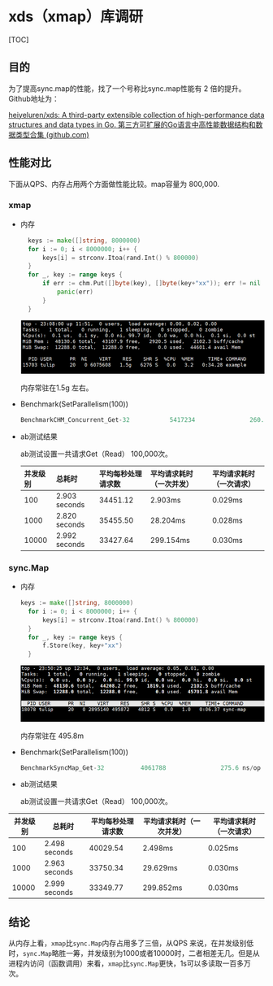 # xds（xmap）库调研

[TOC]

## 目的

为了提高sync.map的性能，找了一个号称比sync.map性能有 2 倍的提升。Github地址为：

[heiyeluren/xds: A third-party extensible collection of high-performance data structures and data types in Go. 第三方可扩展的Go语言中高性能数据结构和数据类型合集 (github.com)](https://github.com/heiyeluren/xds)



## 性能对比

下面从QPS、内存占用两个方面做性能比较。map容量为 800,000.

### xmap

* 内存

  ```go
    keys := make([]string, 8000000)
  	for i := 0; i < 8000000; i++ {
  		keys[i] = strconv.Itoa(rand.Int() % 800000)
  	}
  	for _, key := range keys {
  		if err := chm.Put([]byte(key), []byte(key+"xx")); err != nil {
  			panic(err)
  		}
  	}
  ```

  ![xmap-mem](png\xmap-mem.png)

  内存常驻在1.5g 左右。

* Benchmark(SetParallelism(100))

  ```go
  BenchmarkCHM_Concurrent_Get-32           5417234               260.7 ns/op
  ```

* ab测试结果

  ab测试设置一共请求Get（Read） 100,000次。

  | 并发级别 | 总耗时        | 平均每秒处理请求数 | 平均请求耗时（一次并发） | 平均请求耗时（一次请求） |
    | -------- | ------------- | ------------------ | ------------------------ | ------------------------ |
  | 100      | 2.903 seconds | 34451.12           | 2.903ms                  | 0.029ms                  |
  | 1000     | 2.820 seconds | 35455.50           | 28.204ms                 | 0.028ms                  |
  | 10000    | 2.992 seconds | 33427.64           | 299.154ms                | 0.030ms                  |



### sync.Map

* 内存

  ```go
  keys := make([]string, 8000000)
  	for i := 0; i < 8000000; i++ {
  		keys[i] = strconv.Itoa(rand.Int() % 800000)
  	}
  	for _, key := range keys {
  		f.Store(key, key+"xx")
  	}
  ```

  ![sync-map-mem](png\sync-map-mem.png)

  内存常驻在 495.8m

* Benchmark(SetParallelism(100))

  ```go
  BenchmarkSyncMap_Get-32          4061788               275.6 ns/op
  ```

* ab测试结果

  ab测试设置一共请求Get（Read） 100,000次。

| 并发级别 | 总耗时        | 平均每秒处理请求数 | 平均请求耗时（一次并发） | 平均请求耗时（一次请求） |
| -------- | ------------- | ------------------ | ------------------------ | ------------------------ |
| 100      | 2.498 seconds | 40029.54           | 2.498ms                  | 0.025ms                  |
| 1000     | 2.963 seconds | 33750.34           | 29.629ms                 | 0.030ms                  |
| 10000    | 2.999 seconds | 33349.77           | 299.852ms                | 0.030ms                  |

## 结论

从内存上看，`xmap`比`sync.Map`内存占用多了三倍，从QPS 来说，在并发级别低时，`sync.Map`略胜一筹，并发级别为1000或者10000时，二者相差无几。但是从进程内访问（函数调用）来看，`xmap`比`sync.Map`更快，1s可以多读取一百多万次。
